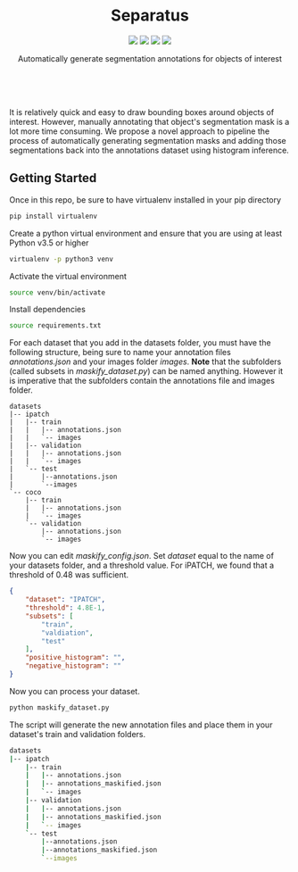 <br><br>

<h1 align="center">Separatus</h1>

<p align="center">
  <a href="/LICENSE"><img src="https://img.shields.io/badge/license-MIT-blue.svg"/></a>
  <a href="https://docs.python.org/3/index.html"><img src="https://img.shields.io/badge/python-3.6-blue.svg"/></a>
  <a href="https://www.python.org/dev/peps/pep-0008"><img src="https://img.shields.io/badge/code%20style-PEP8-brightgreen.svg"/></a>
  <a href="https://travis-ci.org/mingrammer/pyreportcard"><img src="https://travis-ci.org/mingrammer/pyreportcard.svg?branch=master"/></a>
</p>

<p align="center">
  Automatically generate segmentation annotations for objects of interest
</p>

<br><br><br>

It is relatively quick and easy to draw bounding boxes around objects of interest. However, manually annotating that object's segmentation mask is a lot more time consuming. We propose a novel approach to pipeline the process of automatically generating segmentation masks and adding those segmentations back into the annotations dataset using histogram inference. 

## Getting Started
Once in this repo, be sure to have virtualenv installed in your pip directory
```bash
pip install virtualenv
```

Create a python virtual environment and ensure that you are using at least Python v3.5 or higher
```bash
virtualenv -p python3 venv
```

Activate the virtual environment
```bash
source venv/bin/activate
```

Install dependencies
```bash
source requirements.txt
```

For each dataset that you add in the datasets folder, you must have the following structure, being sure to name your annotation files *annotations.json* and your images folder *images*. __Note__ that the subfolders (called subsets in *maskify_dataset.py*) can be named anything. However it is imperative that the subfolders contain the annotations file and images folder. 
```
datasets
|-- ipatch
|   |-- train
|   |   |-- annotations.json
|   |   `-- images
|   |-- validation
|   |   |-- annotations.json
|   |   `-- images
|   `-- test
|       |--annotations.json
|       `--images
`-- coco
    |-- train
    |   |-- annotations.json
    |   `-- images
    `-- validation
        |-- annotations.json
        `-- images
```
Now you can edit *maskify_config.json*. Set *dataset* equal to the name of your datasets folder, and a threshold value. For iPATCH, we found that a threshold of 0.48 was sufficient. 

```json
{
    "dataset": "IPATCH", 
    "threshold": 4.8E-1, 
    "subsets": [
        "train", 
        "valdiation", 
        "test"
    ], 
    "positive_histogram": "", 
    "negative_histogram": ""
}
```

Now you can process your dataset. 
```bash
python maskify_dataset.py
```

The script will generate the new annotation files and place them in your dataset's train and validation folders. 
```bash
datasets
|-- ipatch
    |-- train
    |   |-- annotations.json
    |   |-- annotations_maskified.json
    |   `-- images
    |-- validation
    |   |-- annotations.json
    |   |-- annotations_maskified.json
    |   `-- images
    `-- test
        |--annotations.json
        |--annotations_maskified.json
        `--images
```
